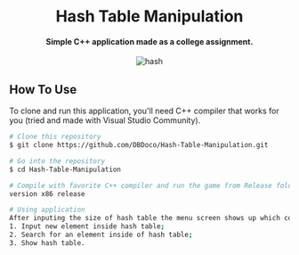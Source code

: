 
<h1 align="center">
  Hash Table Manipulation
  <br>
</h1>

<h4 align="center">Simple C++ application made as a college assignment.</h4>

<p align="center">
  <img src="https://media1.giphy.com/media/R2g7n28X7eYx5ZZlmR/giphy.gif?cid=790b76114aa4831da614b768fb58d41817929a7e04f65629&rid=giphy.gif&ct=g" alt="hash" />
</p>




## How To Use

To clone and run this application, you'll need C++ compiler that works for you (tried and made with Visual Studio Community).

```bash
# Clone this repository
$ git clone https://github.com/DBDoco/Hash-Table-Manipulation.git

# Go into the repository
$ cd Hash-Table-Manipulation

# Compile with favorite C++ compiler and run the game from Release folder
version x86 release

# Using application
After inputing the size of hash table the menu screen shows up which contains three main functions of the program:
1. Input new element inside hash table;
2. Search for an element inside of hash table;
3. Show hash table.
```
